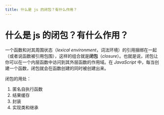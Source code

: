 ```yaml
---
title: 什么是 js 的闭包？有什么作用？
---
```


# 什么是 js 的闭包？有什么作用？

一个函数和对其周围状态（*lexical environment*，词法环境）的引用捆绑在一起（或者说函数被引用包围），这样的组合就是**闭包**（*closure*）。也就是说，闭包让你可以在一个内层函数中访问到其外层函数的作用域。在 *JavaScript* 中，每当创建一个函数，闭包就会在函数创建的同时被创建出来。

闭包的用处：

1. 匿名自执行函数
2. 结果缓存
3. 封装
4. 实现类和继承